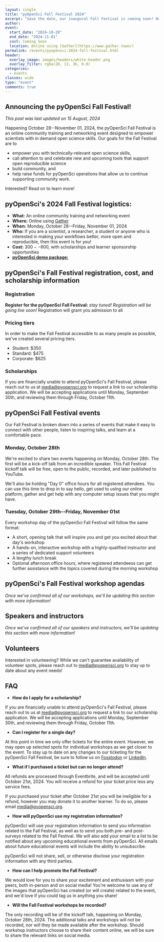 ```yaml
---
layout: single
title: "pyOpenSci Fall Festival 2024"
excerpt: "Save the date, our inaugural Fall Festival is coming soon! Happening in late October, the pyOpenSci Fall Festival aims to create an engaging, multi-day educational event for scientists working in the open science, open source space. With a variety of talks, workshops, and office hour sessions, we've got something for every Pythonista!"
author:
event:
  start_date: "2024-10-28"
  end_date: "2024-11-01"
  cost: Coming Soon
  location: Online using [Gather](https://www.gather.town/)
permalink: /events/pyopensci-2024-fall-festival.html
header:
  overlay_image: images/headers/white-header.png
  overlay_filter: rgba(20, 13, 36, 0.8)
categories:
  - events
classes: wide
type: "event"
comments: true
---
```


## <i class="fa-regular fa-heart"></i> Announcing the pyOpenSci Fall Festival!

_This post was last updated on 15 August, 2024_

Happening October 28--November 01, 2024, the pyOpenSci Fall Festival is an online community training and networking event designed to empower scientists with in demand open science skills. Our goals for the Fall Festival are to

* empower you with technically-relevant open science skills,
* call attention to and celebrate new and upcoming tools that support open reproducible science
* build community, and
* help raise funds for pyOpenSci operations that allow us to continue supporting community work.

Interested? Read on to learn more!

## <i class="fa-regular fa-file-lines"></i> pyOpenSci's 2024 Fall Festival logistics:

* **What:** An online community training and networking event
* **Where:** Online using [Gather](https://www.gather.town/)
* **When:** Monday, October 28--Friday, November 01, 2024
* **Who:** If you are a scientist, a researcher, a student or anyone who is interested in making your workflows better, more open and reproducible, then this event is for you!
* **Cost:** $300--$600, with scholarships and learner sponsorship opportunities
* [**pyOpenSci demo package:**](https://github.com/pyOpenSci/pyosPackage)

## pyOpenSci's Fall Festival registration, cost, and scholarship information

### Registration

**Register for the pyOpenSci Fall Festival:** _stay tuned! Registration will be going live soon!_
Registration will grant you admission to all

### Pricing tiers

In order to make the Fall Festival accessible to as many people as possible, we've created several pricing tiers.

* Student: $350
* Standard: $475
* Corporate: $625

### Scholarships

If you are financially unable to attend pyOpenSci's Fall Festival, please reach out to us at [media@pyopensci.org](mailto:pyopensci.org) to request a link to our scholarship application. We will be accepting applications until Monday, September 30th, and reviewing them through Friday, October 11th.

## pyOpenSci Fall Festival events

Our Fall Festival is broken down into a series of events that make it easy to connect with other people, listen to inspiring talks, and learn at a comfortable pace.

### Monday, October 28th

We're excited to share two events happening on Monday, October 28th. The first will be a kick-off talk from an incredible speaker. This Fall Festival kickoff talk will be free, open to the public, recorded, and later published to YouTube.

We'll also be holding "Day 0" office hours for all registered attendees. You can use this time to drop in to say hello, get used to using our online platform, gather and get help with any computer setup issues that you might have.

### Tuesday, October 29th--Friday, November 01st

Every workshop day of the pyOpenSci Fall Festival will follow the same format:

* A short, opening talk that will inspire you and get you excited about that day's workshop
* A hands-on, interactive workshop with a highly-qualified instructor and a series of dedicated support volunteers
* A lengthy lunch break
* Optional afternoon office hours, where registered attendeess can get further assistance with the topics covered during the morning workshop

## pyOpenSci's Fall Festival workshop agendas

_Once we've confirmed all of our workshops, we'll be updating this section with more information!_

## Speakers and instructors

_Once we've confirmed all of our speakers and instructors, we'll be updating this section with more information!_

## Volunteers

Interested in volunteering? While we can't guarantee availability of volunteer spots, please reach out to [media@pyopensci.org](mailto:media@pyopensci.org) to stay up to date about any event needs!

## FAQ

* **How do I apply for a scholarship?**

If you are financially unable to attend pyOpenSci's Fall Festival, please reach out to us at [media@pyopensci.org](mailto:pyopensci.org) to request a link to our scholarship application. We will be accepting applications until Monday, September 30th, and reviewing them through Friday, October 11th.

* **Can I register for a single day?**

At this point in time we only offer tickets for the entire event. However, we may open up selected spots for individual workshops as we get closer to the event. To stay up to date on any changes to our ticketing for the pyOpenSci Fall Festival, be sure to follow us on [Fosstodon](https://fosstodon.org/@pyOpenSci) or [LinkedIn](https://linkedin.com/company/pyopensci).

* **What if I purchased a ticket but can no longer attend?**

All refunds are processed through Eventbrite, and will be accepted until October 21st, 2024. You will receive a refund for your ticket price less any service fees.

If you purchased your ticket after October 21st you will be ineligible for a refund, however you may donate it to another learner. To do so, please email [media@pyopensci.org](mailto:media@pyopensci.org).

* **How will pyOpenSci use my registration information?**

pyOpenSci will use your registration information to send you information related to the Fall Festival, as well as to send you both pre- and post-surveys related to the Fall Festival. We will also add your email to a list to be notified about any upcoming educational events from pyOpenSci. All emails about future educational events will include the ability to unsubscribe.

pyOpenSci will not share, sell, or otherwise disclose your registration information with any third parties.

* **How can I help promote the Fall Festival?**

We would love for you to share your excitement and enthusiasm with your peers, both in-person and on social media! You're welcome to use any of the images that pyOpenSci has created (or will create) related to the event, and we'd love if you could tag us in anything you share!

* **Will the Fall Festival workshops be recorded?**

The only recording will be of the kickoff talk, happening on Monday, October 28th, 2024. The additional talks and workshops will not be recorded, nor will they be made available after the workshop. Should workshop instructors choose to share their content online, we will be sure to share the relevant links on social media.
